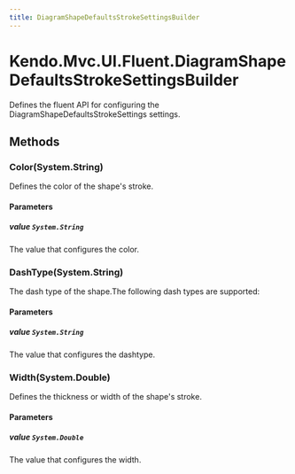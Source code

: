 ```yaml
---
title: DiagramShapeDefaultsStrokeSettingsBuilder
---
```


# Kendo.Mvc.UI.Fluent.DiagramShapeDefaultsStrokeSettingsBuilder
Defines the fluent API for configuring the DiagramShapeDefaultsStrokeSettings settings.




## Methods


### Color(System.String)
Defines the color of the shape's stroke.


#### Parameters

##### value `System.String`
The value that configures the color.





### DashType(System.String)
The dash type of the shape.The following dash types are supported:


#### Parameters

##### value `System.String`
The value that configures the dashtype.





### Width(System.Double)
Defines the thickness or width of the shape's stroke.


#### Parameters

##### value `System.Double`
The value that configures the width.






